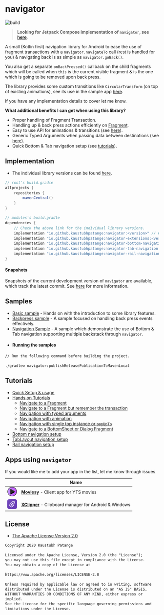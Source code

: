 # navigator

![build](https://github.com/KaustubhPatange/navigator/workflows/build/badge.svg)

> **Looking for Jetpack Compose implementation of `navigator`, see [here](navigator-compose)**.

A small (Kotlin first) navigation library for Android to ease the use of fragment transactions with a `navigator.navigateTo`
call (rest is handled for you) & navigating back is as simple as `navigator.goBack()`.

You also get a separate `onBackPressed()` callback on the child fragments which will be called when `this` is the current visible fragment & is the one which is going to be removed upon back press.

The library provides some custom transitions like `CircularTransform` (on top of existing animations), see its
use in the sample app [here](/samples/backpress-sample).

<!-- The library is build on the existing Fragment APIs so it is easy to introduce this library into existing project. The
developer has complete control over navigation & can choose between `FragmentTransaction` or `Navigator` at
any time. -->

If you have any implementation details to cover let me know.

**What additional benefits I can get when using this library?**

- Proper handling of Fragment Transaction.
- Handling up & back press actions efficiently on [Fragment](/samples/basic-sample).
- Easy to use API for animations & transitions (see [here](https://github.com/KaustubhPatange/navigator/wiki/Quick-Tutorials#navigation-with-animation)).
- Generic Typed Arguments when passing data between destinations (see [here](https://github.com/KaustubhPatange/navigator/wiki/Quick-Tutorials#navigation-with-typed-arguments)).
- Quick Bottom & Tab navigation setup (see [tutorials](#tutorials)).

## Implementation

- The individual library versions can be found [here](https://github.com/KaustubhPatange/navigator/wiki/Setup).

```groovy
// root's build.gradle
allprojects {
    repositories {
        mavenCentral()
    }
}
```

```groovy
// modules's build.gradle
dependencies {
    // Check the above link for the individual library versions.
    implementation "io.github.kaustubhpatange:navigator:<version>" // Core library (Required)
    implementation "io.github.kaustubhpatange:navigator-extensions:<version>" // Optional but recommended
    implementation "io.github.kaustubhpatange:navigator-bottom-navigation:<version>" // For setting up Bottom Navigation.
    implementation "io.github.kaustubhpatange:navigator-tab-navigation:<version>" // For setting up Tab Layout Navigation.
    implementation "io.github.kaustubhpatange:navigator-rail-navigation:<version>" // For setting up Rail Navigation.
}
```

#### Snapshots

Snapshots of the current development version of `navigator` are available, which track the latest commit. See [here](https://github.com/KaustubhPatange/navigator/wiki/Using-a-Snapshot-Version) for more information.

## Samples

- [Basic sample](/samples/basic-sample) - Hands on with the introduction to some library features.
- [Backpress sample](/samples/backpress-sample) - A sample focused on handling back press events effectively.
- [Navigation Sample](/samples/navigation-sample) - A sample which demonstrate the use of Bottom & Tab navigation supporting multiple backstack through `navigator`.
- #### **Running the samples**

```
// Run the following command before building the project.

./gradlew navigator:publishReleasePublicationToMavenLocal
```

## Tutorials

- [Quick Setup & usage](<https://github.com/KaustubhPatange/navigator/wiki/(Sample-1)-Quick-setup-&-usage>)
- [Hands on Tutorials](https://github.com/KaustubhPatange/navigator/wiki/Quick-Tutorials)
  - [Navigate to a Fragment](https://github.com/KaustubhPatange/navigator/wiki/Quick-Tutorials#navigate-to-fragment)
  - [Navigate to a Fragment but remember the transaction](https://github.com/KaustubhPatange/navigator/wiki/Quick-Tutorials#navigate-to-a-Fragment-but-remember-the-transaction)
  - [Navigation with typed arguments](https://github.com/KaustubhPatange/navigator/wiki/Quick-Tutorials#navigation-with-typed-arguments)
  - [Navigation with animation](https://github.com/KaustubhPatange/navigator/wiki/Quick-Tutorials#navigation-with-animation)
  - [Navigation with single top instance or `popUpTo`](https://github.com/KaustubhPatange/navigator/wiki/Quick-Tutorials#navigation-with-single-top-instance-or-popUpTo)
  - [Navigate to a BottomSheet or Dialog Fragment](https://github.com/KaustubhPatange/navigator/wiki/Quick-Tutorials#navigate-to-a-bottomSheet-or-dialog-fragment)
- [Bottom navigation setup](<https://github.com/KaustubhPatange/navigator/wiki/(Sample-2)-Bottom-navigation-setup>)
- [TabLayout navigation setup](<https://github.com/KaustubhPatange/navigator/wiki/(Sample-3)-Tab-Navigation>)
- [Rail navigation setup](<https://github.com/KaustubhPatange/navigator/wiki/(Sample-4)-Rail-Navigation>)

## Apps using `navigator`

If you would like me to add your app in the list, let me know through issues.

|                                                                                                               | Name                                                                                                  |
| ------------------------------------------------------------------------------------------------------------- | ----------------------------------------------------------------------------------------------------- |
| <img width="32px" src="https://github.com/KaustubhPatange/Moviesy/raw/master/web/images/icon.png" />          | [**Moviesy**](https://kaustubhpatange.github.io/Moviesy) - Client app for YTS movies                  |
| <img width="32x" src="https://github.com/KaustubhPatange/XClipper/raw/master/XClipper.Web/images/icon.png" /> | [**XClipper**](https://github.com/KaustubhPatange/XClipper) - Clipboard manager for Android & Windows |

## License

- [The Apache License Version 2.0](https://www.apache.org/licenses/LICENSE-2.0.txt)

```
Copyright 2020 Kaustubh Patange

Licensed under the Apache License, Version 2.0 (the "License");
you may not use this file except in compliance with the License.
You may obtain a copy of the License at

https://www.apache.org/licenses/LICENSE-2.0

Unless required by applicable law or agreed to in writing, software
distributed under the License is distributed on an "AS IS" BASIS,
WITHOUT WARRANTIES OR CONDITIONS OF ANY KIND, either express or implied.
See the License for the specific language governing permissions and
limitations under the License.
```
